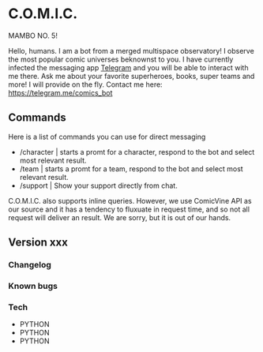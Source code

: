 # C.O.M.I.C.
MAMBO NO. 5!

Hello, humans. I am a bot from a merged multispace observatory! I observe the
most popular comic universes beknownst to you. I have currently infected the
messaging app [Telegram](https://telegram.org/) and you will be able to interact
with me there. Ask me about your favorite superheroes, books, super teams and
more! I will provide on the fly. Contact me here: https://telegram.me/comics_bot


## Commands
Here is a list of commands you can use for direct messaging
- /character | starts a promt for a character, respond to the bot and select most relevant result.
- /team | starts a promt for a team, respond to the bot and select most relevant result.
- /support | Show your support directly from chat.

C.O.M.I.C. also supports inline queries. However, we use ComicVine API as our
source and it has a tendency to fluxuate in request time, and so not all request
will deliver an result. We are sorry, but it is out of our hands.


## Version xxx
### Changelog

### Known bugs

### Tech
  * PYTHON
  * PYTHON
  * PYTHON